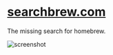 [searchbrew.com](http://searchbrew.com)
==============

The missing search for homebrew.

![screenshot](https://raw.github.com/stephennancekivell/searchbrew/master/screenshot.png)
